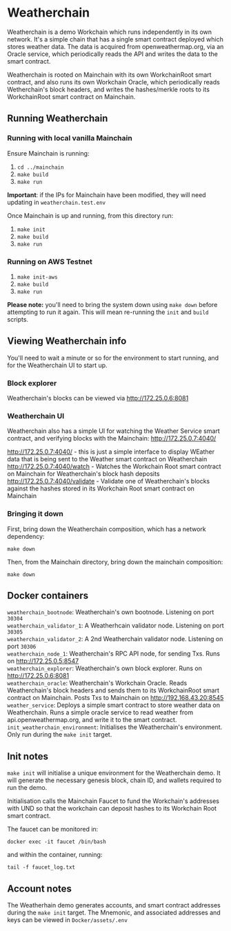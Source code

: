 # Weatherchain

Weatherchain is a demo Workchain which runs independently in its own network. It's a simple chain
that has a single smart contract deployed which stores weather data. The data is acquired from
openweathermap.org, via an Oracle service, which periodically reads the API and writes the data to the
smart contract.

Weatherchain is rooted on Mainchain with its own WorkchainRoot smart contract, and also runs its own 
Workchain Oracle, which periodically reads Wetherchain's block headers, and writes the hashes/merkle roots
to its WorkchainRoot smart contract on Mainchain.

## Running Weatherchain

### Running with local vanilla Mainchain

Ensure Mainchain is running:

1) `cd ../mainchain`
2) `make build`
3) `make run`

**Important**: if the IPs for Mainchain have been modified, they will need updating in 
`weatherchain.test.env`

Once Mainchain is up and running, from this directory run:

1) `make init`
2) `make build`
3) `make run`

### Running on AWS Testnet

1) `make init-aws`
2) `make build`
3) `make run`

**Please note:** you'll need to bring the system down using `make down` before attempting to run
it again. This will mean re-running the `init` and `build` scripts.

## Viewing Weatherchain info

You'll need to wait a minute or so for the environment to start running, and for the Weatherchain UI
to start up.

### Block explorer
Weatherchain's blocks can be viewed via http://172.25.0.6:8081

### Weatherchain UI
Weatherchain also has a simple UI for watching the Weather Service smart contract,
 and verifying blocks with the Mainchain: http://172.25.0.7:4040/
 
http://172.25.0.7:4040/ - this is just a simple interface to display WEather data that is being sent
to the Weather smart contract on Weatherchain  
http://172.25.0.7:4040/watch - Watches the Workchain Root smart contract on Mainchain for 
Weatherchain's block hash deposits  
http://172.25.0.7:4040/validate - Validate one of Weatherchain's blocks against the hashes
stored in its Workchain Root smart contract on Mainchain

### Bringing it down

First, bring down the Weatherchain composition, which has a network dependency:

`make down`

Then, from the Mainchain directory, bring down the mainchain composition:

`make down`

## Docker containers

`weatherchain_bootnode`: Weatherchain's own bootnode. Listening on port `30304  `  
`weatherchain_validator_1`: A Weatherhcain validator node. Listening on port `30305`  
`weatherchain_validator_2`: A 2nd Weatherchain validator node. Listening on port `30306`  
`weatherchain_node_1`: Weatherchain's RPC API node, for sending Txs. Runs on http://172.25.0.5:8547  
`weatherchain_explorer`: Weatherchain's own block explorer. Runs on http://172.25.0.6:8081  
`weatherchain_oracle`: Weatherchain's Workchain Oracle. Reads Weatherchain's block headers and sends them to its
WorkchainRoot smart contract on Mainchain. Posts Txs to Mainchain on http://192.168.43.20:8545  
`weather_service`: Deploys a simple smart contract to store weather data on Weatherchain. Runs a simple
oracle service to read weather from api.openweathermap.org, and write it to the smart contract.  
`init_weatherchain_environment`: Initialises the Weatherchain's environment.
Only run during the `make init` target.

## Init notes

`make init` will initialise a unique environment for the Weatherchain demo. It will generate the
necessary genesis block, chain ID, and wallets required to run the demo.

Initialisation calls the Mainchain Faucet to fund the Workchain's addresses with UND
so that the workchain can deposit hashes to its Workchain Root smart contract.

The faucet can be monitored in:

`docker exec -it faucet /bin/bash`

and within the container, running:

`tail -f faucet_log.txt`

## Account notes

The Weatherhain demo generates accounts, and smart contract addresses during the `make init` target.
The Mnemonic, and associated addresses and keys can be viewed in `Docker/assets/.env`